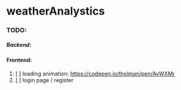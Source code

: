 # weatherAnalystics

### TODO:

##### Backend:

#### Frontend:

1. [ ] loading animation: https://codepen.io/tholman/pen/AvWXMr
2. [ ] login page / register